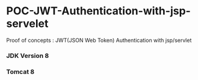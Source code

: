 # POC-JWT-Authentication-with-jsp-servelet
Proof of concepts : JWT(JSON Web Token) Authentication with jsp/servlet

### JDK Version 8 
### Tomcat 8
